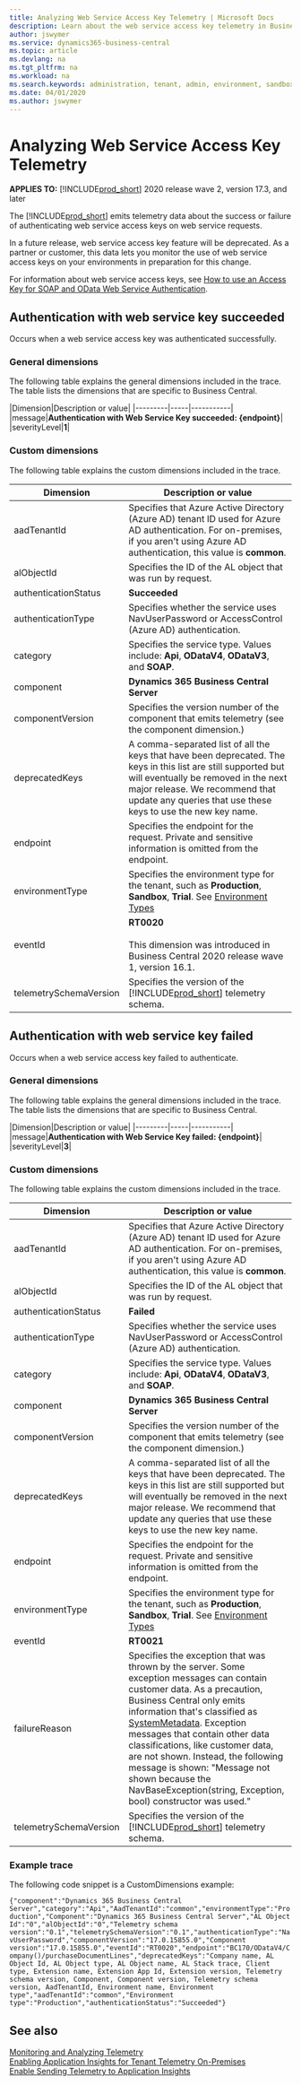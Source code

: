 ```yaml
---
title: Analyzing Web Service Access Key Telemetry | Microsoft Docs
description: Learn about the web service access key telemetry in Business Central  
author: jswymer
ms.service: dynamics365-business-central
ms.topic: article
ms.devlang: na
ms.tgt_pltfrm: na
ms.workload: na
ms.search.keywords: administration, tenant, admin, environment, sandbox, telemetry
ms.date: 04/01/2020
ms.author: jswymer
---
```


# Analyzing Web Service Access Key Telemetry

**APPLIES TO:** [!INCLUDE[prod_short](../developer/includes/prod_short.md)] 2020 release wave 2, version 17.3, and later

The [!INCLUDE[prod_short](../developer/includes/prod_short.md)] emits telemetry data about the success or failure of authenticating web service access keys on web service requests.

In a future release, web service access key feature will be deprecated. As a partner or customer, this data lets you monitor the use of web service access keys on your environments in preparation for this change.

For information about web service access keys, see [How to use an Access Key for SOAP and OData Web Service Authentication](../webservices/web-services-authentication.md#accesskey).

## <a name="succeeded"></a>Authentication with web service key succeeded

Occurs when a web service access key was authenticated successfully.

### General dimensions

The following table explains the general dimensions included in the trace. The table lists the dimensions that are specific to Business Central.

|Dimension|Description or value|
|---------|-----|-----------|
|message|**Authentication with Web Service Key succeeded: {endpoint}**|
|severityLevel|**1**|

### Custom dimensions

The following table explains the custom dimensions included in the trace.

|Dimension|Description or value|
|---------|-----|
|aadTenantId|Specifies that Azure Active Directory (Azure AD) tenant ID used for Azure AD authentication. For on-premises, if you aren't using Azure AD authentication, this value is **common**. |
|alObjectId|Specifies the ID of the AL object that was run by request.|
|authenticationStatus|**Succeeded**|
|authenticationType|Specifies whether the service uses NavUserPassword or AccessControl (Azure AD) authentication.|
|category|Specifies the service type. Values include: **Api**, **ODataV4**, **ODataV3**, and **SOAP**.|
|component|**Dynamics 365 Business Central Server**|
|componentVersion|Specifies the version number of the component that emits telemetry (see the component dimension.)|
|deprecatedKeys|A comma-separated list of all the keys that have been deprecated. The keys in this list are still supported but will eventually be removed in the next major release. We recommend that update any queries that use these keys to use the new key name.|
|endpoint|Specifies the endpoint for the request. Private and sensitive information is omitted from the endpoint.|
|environmentType|Specifies the environment type for the tenant, such as **Production**, **Sandbox**, **Trial**. See [Environment Types](tenant-admin-center-environments.md#types-of-environments)|
|eventId|**RT0020**<br /><br/>This dimension was introduced in Business Central 2020 release wave 1, version 16.1.|
|telemetrySchemaVersion|Specifies the version of the [!INCLUDE[prod_short](../developer/includes/prod_short.md)] telemetry schema.|

<!--
{"Telemetry schema version":"0.1","telemetrySchemaVersion":"0.1","Component version":"17.0.19123.0","componentVersion":"17.0.19123.0","Environment type":"Production","environmentType":"Production","deprecatedKeys":"Company name, AL Object Id, AL Object type, AL Object name, AL Stack trace, Client type, Extension name, Extension App Id, Extension version, Telemetry schema version, Component, Component version, Telemetry schema version, AadTenantId, Environment name, Environment type","AadTenantId":"common","aadTenantId":"common","Component":"Dynamics 365 Business Central Server","component":"Dynamics 365 Business Central Server","eventId":"RT0020","AL Object Id":"0","alObjectId":"0","endpoint":"BC170/ODataV4/Company()/Chart_of_Accounts","category":"Api","authenticationStatus":"Succeeded","authenticationType":"NavUserPassword"}

-->

## <a name="failed"></a>Authentication with web service key failed

Occurs when a web service access key failed to authenticate.

### General dimensions

The following table explains the general dimensions included in the trace. The table lists the dimensions that are specific to Business Central.

|Dimension|Description or value|
|---------|-----|-----------|
|message|**Authentication with Web Service Key failed: {endpoint}**|
|severityLevel|**3**|

### Custom dimensions

The following table explains the custom dimensions included in the trace.


|Dimension|Description or value|
|---------|-----|
|aadTenantId|Specifies that Azure Active Directory (Azure AD) tenant ID used for Azure AD authentication. For on-premises, if you aren't using Azure AD authentication, this value is **common**. |
|alObjectId|Specifies the ID of the AL object that was run by request.|
|authenticationStatus|**Failed**|
|authenticationType|Specifies whether the service uses NavUserPassword or AccessControl (Azure AD) authentication.|
|category|Specifies the service type. Values include: **Api**, **ODataV4**, **ODataV3**, and **SOAP**.|
|component|**Dynamics 365 Business Central Server**|
|componentVersion|Specifies the version number of the component that emits telemetry (see the component dimension.)|
|deprecatedKeys|A comma-separated list of all the keys that have been deprecated. The keys in this list are still supported but will eventually be removed in the next major release. We recommend that update any queries that use these keys to use the new key name.|
|endpoint|Specifies the endpoint for the request. Private and sensitive information is omitted from the endpoint.|
|environmentType|Specifies the environment type for the tenant, such as **Production**, **Sandbox**, **Trial**. See [Environment Types](tenant-admin-center-environments.md#types-of-environments)|
|eventId|**RT0021**|
|failureReason|Specifies the exception that was thrown by the server. Some exception messages can contain customer data. As a precaution, Business Central only emits information that's classified as [SystemMetadata](../developer/devenv-classifying-data.md). Exception messages that contain other data classifications, like customer data, are not shown. Instead, the following message is shown: "Message not shown because the NavBaseException(string, Exception, bool) constructor was used."|
|telemetrySchemaVersion|Specifies the version of the [!INCLUDE[prod_short](../developer/includes/prod_short.md)] telemetry schema.|

### Example trace

The following code snippet is a CustomDimensions example:

`
{"component":"Dynamics 365 Business Central Server","category":"Api","AadTenantId":"common","environmentType":"Production","Component":"Dynamics 365 Business Central Server","AL Object Id":"0","alObjectId":"0","Telemetry schema version":"0.1","telemetrySchemaVersion":"0.1","authenticationType":"NavUserPassword","componentVersion":"17.0.15855.0","Component version":"17.0.15855.0","eventId":"RT0020","endpoint":"BC170/ODataV4/Company()/purchaseDocumentLines","deprecatedKeys":"Company name, AL Object Id, AL Object type, AL Object name, AL Stack trace, Client type, Extension name, Extension App Id, Extension version, Telemetry schema version, Component, Component version, Telemetry schema version, AadTenantId, Environment name, Environment type","aadTenantId":"common","Environment type":"Production","authenticationStatus":"Succeeded"}
`
 
## See also

[Monitoring and Analyzing Telemetry](telemetry-overview.md)  
[Enabling Application Insights for Tenant Telemetry On-Premises](telemetry-enable-application-insights.md)  
[Enable Sending Telemetry to Application Insights](tenant-admin-center-telemetry.md#appinsights)  
